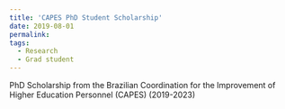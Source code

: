 ```yaml
---
title: 'CAPES PhD Student Scholarship'
date: 2019-08-01
permalink: 
tags:
  - Research
  - Grad student
---
```


PhD Scholarship from the Brazilian Coordination for the Improvement of Higher Education Personnel (CAPES) (2019-2023)